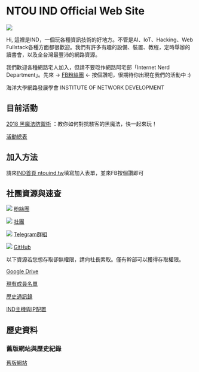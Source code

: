 # NTOU IND Official Web Site

![](img/INDmark1-2.jpg)

Hi, 這裡是IND，一個玩各種資訊技術的好地方。不管是AI、IoT、Hacking、Web Fullstack各種方面都很歡迎。我們有許多有趣的設備、裝置、教程，定時舉辦的讀書會，以及全台灣最豐沛的網路資源。

我們歡迎各種網路宅人加入，但請不要唸作網路阿宅部「Internet Nerd Department」。先來 -> [FB粉絲團](https://www.facebook.com/ind.ntou/) <- 按個讚吧，很期待你出現在我們的活動中 :)

海洋大學網路發展學會 INSTITUTE OF NETWORK DEVELOPMENT

## 目前活動

[2018 黑魔法防禦術](https://github.com/ntouind/www/DADA2018.md) ：教你如何對抗駭客的黑魔法，快一起來玩！

[活動總表](https://www.facebook.com/ind.ntou/events)

## 加入方法

請來[IND首頁 ntouind.tw](http://ntouind.tw)填寫加入表單，並來FB按個讚即可

## 社團資源與速查

![](img/qr_fbfan.png)
[粉絲團](https://www.facebook.com/ind.ntou/)

![](img/qr_fbgroup.png)
[社團](https://www.facebook.com/groups/ind.ntou/)

![](img/qr_telegram.png)
[Telegram群組](https://t.me/joinchat/A0isxRDS_IZnfSabF-shug)

![](img/qr_github.png)
[GitHub](https://github.com/ntouind)

以下資源若您想存取卻無權限，請向社長索取。僅有幹部可以獲得存取權限。

[Google Drive](https://drive.google.com/drive/u/0/folders/0B9zYXbnQ2afEODk0ZWIwNDgtNDcxOC00MjkxLWE1NjUtOGQ0YjE4NzQ4ZDcy)

[現有成員名單](https://docs.google.com/spreadsheets/d/17jesxKIDYoa9kzSJ5zIRZG59sB73BgClx53sEmiEl8M/edit#gid=1131687486)

[歷史通訊錄](https://docs.google.com/spreadsheets/d/1gkkqRdJvcGOiDHLwA_PBqjSvfl0D84tduOinqrxmbQY/edit#gid=1601948395)

[IND主機與IP配置](https://docs.google.com/spreadsheets/d/15RoJRqSZTG3PbXxlLuqPnGHPW2KOyYxsLjoVinnA-V8/edit#gid=2)

## 歷史資料

### 舊版網站與歷史紀錄

[舊版網站](old)
